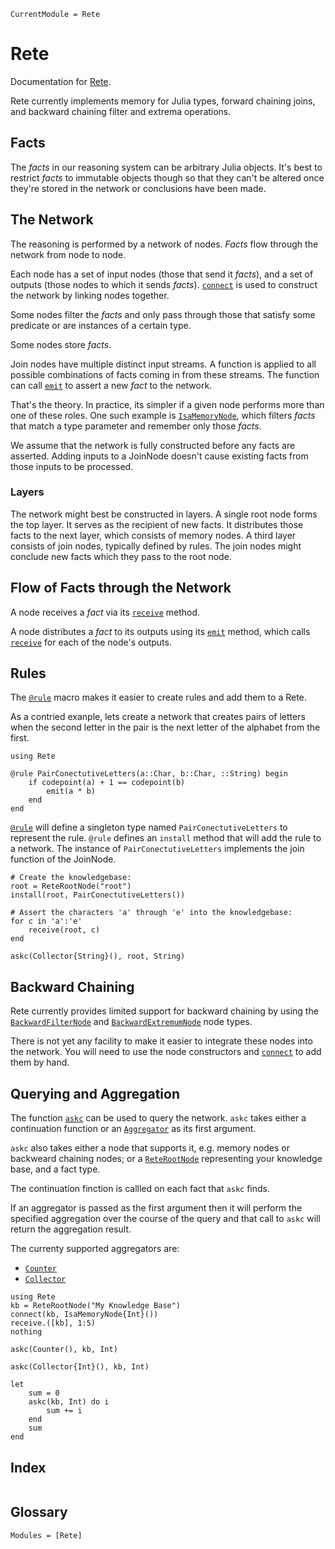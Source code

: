 ```@meta
CurrentModule = Rete
```

# Rete

Documentation for [Rete](https://github.com/MarkNahabedian/Rete.jl).

Rete currently implements memory for Julia types, forward chaining
joins, and backward chaining filter and extrema operations.


## Facts

The *facts* in our reasoning system can be arbitrary Julia objects.
It's best to restrict *facts* to immutable objects though so that they
can't be altered once they're stored in the network or conclusions
have been made.


## The Network

The reasoning is performed by a network of nodes.  *Facts* flow
through the network from node to node.

Each node has a set of input nodes (those that send it *facts*), and a
set of outputs (those nodes to which it sends *facts*).
[`connect`](@ref) is used to construct the network by linking nodes
together.

Some nodes filter the *facts* and only pass through those that satisfy
some predicate or are instances of a certain type.

Some nodes store *facts*.

Join nodes have multiple distinct input streams.  A function is
applied to all possible combinations of facts coming in from these
streams.  The function can call [`emit`](@ref) to assert a new *fact*
to the network.


That's the theory.  In practice, its simpler if a given node performs
more than one of these roles.  One such example is
[`IsaMemoryNode`](@ref), which filters *facts* that match a type
parameter and remember only those *facts*.

We assume that the network is fully constructed before any facts are
asserted.  Adding inputs to a JoinNode doesn't cause existing facts
from those inputs to be processed.


### Layers

The network might best be constructed in layers.  A single root node
forms the top layer.  It serves as the recipient of new facts.  It
distributes those facts to the next layer, which consists of memory
nodes.  A third layer consists of join nodes, typically defined by
rules.  The join nodes might conclude new facts which they pass to the
root node.


## Flow of Facts through the Network

A node receives a *fact* via its [`receive`](@ref) method.

A node distributes a *fact* to its outputs using its [`emit`](@ref)
method, which calls [`receive`](@ref) for each of the node's outputs.


## Rules

The [`@rule`](@ref) macro makes it easier to create rules and add them
to a Rete.

As a contried exanple, lets create a network that creates pairs of
letters when the second letter in the pair is the next letter of the
alphabet from the first.

```@example rule1
using Rete

@rule PairConectutiveLetters(a::Char, b::Char, ::String) begin
    if codepoint(a) + 1 == codepoint(b)
        emit(a * b)
    end
end
```

[`@rule`](@ref) will define a singleton type named
`PairConectutiveLetters` to represent the rule.  `@rule` defines an
`install` method that will add the rule to a network.  The instance of
`PairConectutiveLetters` implements the join function of the JoinNode.


```@example rule1
# Create the knowledgebase:
root = ReteRootNode("root")
install(root, PairConectutiveLetters())

# Assert the characters 'a' through 'e' into the knowledgebase:
for c in 'a':'e'
    receive(root, c)
end

askc(Collector{String}(), root, String)
```


## Backward Chaining

Rete currently provides limited support for backward chaining by using
the [`BackwardFilterNode`](@ref) and [`BackwardExtremumNode`](@ref)
node types.

There is not yet any facility to make it easier to integrate these
nodes into the network.  You will need to use the node constructors
and [`connect`](@ref) to add them by hand.



## Querying and Aggregation

The function [`askc`](@ref) can be used to query the network.  `askc`
takes either a continuation function or an [`Aggregator`](@ref) as its
first argument.

`askc` also takes either a node that supports it, e.g. memory nodes or
backweard chaining nodes; or a [`ReteRootNode`](@ref) representing
your knowledge base, and a fact type.

The continuation finction is callled on each fact that `askc` finds.

If an aggregator is passed as the first argument then it will perform
the specified aggregation over the course of the query and that call
to `askc` will return the aggregation result.

The currenty supported aggregators are:

- [`Counter`](@ref)
- [`Collector`](@ref)

```@example aggewgation
using Rete
kb = ReteRootNode("My Knowledge Base")
connect(kb, IsaMemoryNode{Int}())
receive.([kb], 1:5)
nothing
```

```@example aggewgation
askc(Counter(), kb, Int)
```

```@example aggewgation
askc(Collector{Int}(), kb, Int)
```

```@example aggewgation
let
    sum = 0
    askc(kb, Int) do i
        sum += i
    end
    sum
end
```


## Index

```@index
```

## Glossary

```@autodocs
Modules = [Rete]
```
